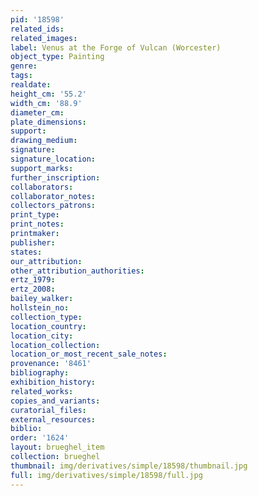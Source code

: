 ```yaml
---
pid: '18598'
related_ids: 
related_images: 
label: Venus at the Forge of Vulcan (Worcester)
object_type: Painting
genre: 
tags: 
realdate: 
height_cm: '55.2'
width_cm: '88.9'
diameter_cm: 
plate_dimensions: 
support: 
drawing_medium: 
signature: 
signature_location: 
support_marks: 
further_inscription: 
collaborators: 
collaborator_notes: 
collectors_patrons: 
print_type: 
print_notes: 
printmaker: 
publisher: 
states: 
our_attribution: 
other_attribution_authorities: 
ertz_1979: 
ertz_2008: 
bailey_walker: 
hollstein_no: 
collection_type: 
location_country: 
location_city: 
location_collection: 
location_or_most_recent_sale_notes: 
provenance: '8461'
bibliography: 
exhibition_history: 
related_works: 
copies_and_variants: 
curatorial_files: 
external_resources: 
biblio: 
order: '1624'
layout: brueghel_item
collection: brueghel
thumbnail: img/derivatives/simple/18598/thumbnail.jpg
full: img/derivatives/simple/18598/full.jpg
---
```

